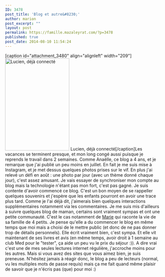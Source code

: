 ```yaml
---
ID: 3478
post_title: 'Blog et autre&#8230;'
author: marion
post_excerpt: ""
layout: post
permalink: https://famille.mazaleyrat.com/?p=3478
published: true
post_date: 2014-08-10 11:54:24
---
```

[caption id="attachment_3480" align="alignleft" width="209"]<a href="http://famille.mazaleyrat.com/wp-content/uploads/2014/08/wpid-img_20140804_152801-e1408484713834.jpg"><img src="http://famille.mazaleyrat.com/wp-content/uploads/2014/08/wpid-img_20140804_152801-e1408484713834-209x300.jpg" alt="Lucien, déjà connecté" width="209" height="300" class="size-medium wp-image-3480" /></a> Lucien, déjà connecté[/caption]Les vacances se terminent presque, et mon long congé aussi puisque je reprends le travail dans 2 semaines. Comme Anaëlle, ce blog a 4 ans, et je remarque que j'ai publié un peu moins en juillet. En fait je me suis mise à Instagram, et je met dessus quelques photos prises sur le vif. En plus j'ai relevé un défi en août : une photo par jour (avec un thème donné chaque jour), c'est assez amusant. Je vais essayer de synchroniser mon compte au blog mais la technologie n'étant pas mon fort, c'est pas gagné.
Je suis contente d'avoir commencé ce blog. C'est un bon moyen de se rappeller quelques souvenirs et j'espère que les enfants pourront en avoir une trace plus tard. Comme je l'ai déjà dit, j'aimerais bien quelques interactions supplémentaires notamment via les commentaires.
Je me suis mis d'ailleurs à suivre quelques blog de maman, certains sont vraiment sympas et ont une petite communauté. C'est le cas notamment de <a href="http://www.mamantestent.com">Marie</a> qui raconte la vie de sa famille de 4 petits. Je pense qu'elle a du commencer le blog en même temps que moi mais a choisi de le mettre public (et donc de ne pas donner trop de détails personnels). Elle écrit vraiment bien, c'est sympa. Et elle vit maintenant de ses livres et avis (en même temps, avoir droit à 1 semaine au club Med pour le "tester", ça aide un peu vu le prix du séjour :)). A dire vrai c'est une de mes seules lectures internet régulière, j'accroche moins pour les autres. Mais si vous avez des sites que vous aimez bien, je suis preneuse.
N'hésitez jamais à réagir donc, le blog a peu de lecteurs (normal, vu les multiples mots de passe requis) mais ça me fait quand même plaisir de savoir que je n'écris pas (que) pour moi :)